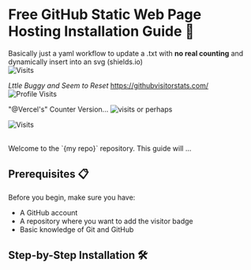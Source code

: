 # Free GitHub Static Web Page Hosting Installation Guide 🚀
Basically just a yaml workflow to update a .txt with __no real counting__ and dynamically insert into an svg (shields.io)  <br/>
![Visits](https://img.shields.io/badge/Visits-426-blue)

_Lttle Buggy and Seem to Reset_ https://githubvisitorstats.com/ <br/>
![Profile Visits](https://img.shields.io/endpoint?url=https://yasinkalkan.com/api/githubvisitorstats/track/?user=user456-ux)

<!-- 
![visits](https://visit-counter.vercel.app/counter.png?page=&s=40&c=00ff00&bg=00000000&no=2&ff=digi&tb=&ta=)
-->
"@Vercel's" Counter Version... ![visits](https://visit-counter.vercel.app/counter.png?page=https%3A%2F%2Fgithub.com%2Fuser456-ux%2Fhello-world&s=40&c=00ff00&bg=00000000&no=2&ff=digi&tb=&ta=) or perhaps <br/>

![Visits](https://img.shields.io/badge/Visits-426-blue)


<!-- 
![visits](https://visit-counter.vercel.app/counter.png?page=&s=40&c=00ff00&bg=00000000&no=2&ff=digi&tb=&ta=)
-->


<!--
:warning: **Warning:** Do not push the big red button. -->

<br/>
Welcome to the `{my repo}` repository. This guide will ...

## Prerequisites 📋

Before you begin, make sure you have:

- A GitHub account
- A repository where you want to add the visitor badge
- Basic knowledge of Git and GitHub

## Step-by-Step Installation 🛠️

